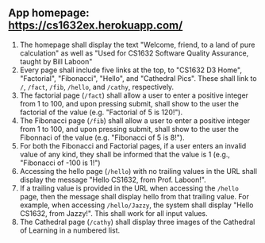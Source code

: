 ## App homepage: https://cs1632ex.herokuapp.com/

1. The homepage shall display the text "Welcome, friend, to a land of pure calculation" as well as "Used for CS1632 Software Quality Assurance, taught by Bill Laboon"
2. Every page shall include five links at the top, to "CS1632 D3 Home", "Factorial", "Fibonacci", "Hello", and "Cathedral Pics".  These shall link to `/`, `/fact`, `/fib`, `/hello`, and `/cathy`, respectively.
3. The factorial page (`/fact`) shall allow a user to enter a positive integer from 1 to 100, and upon pressing submit, shall show to the user the factorial of the value (e.g. "Factorial of 5 is 120!").
4. The Fibonacci page (`/fib`) shall allow a user to enter a positive integer from 1 to 100, and upon pressing submit, shall show to the user the Fibonnaci of the value (e.g. "Fibonacci of 5 is 8!").
5. For both the Fibonacci and Factorial pages, if a user enters an invalid value of any kind, they shall be informed that the value is 1 (e.g., "Fibonacci of -100 is 1!")
6. Accessing the hello page (`/hello`) with no trailing values in the URL shall display the message "Hello CS1632, from Prof. Laboon!".
7. If a trailing value is provided in the URL when accessing the `/hello` page, then the message shall display hello from that trailing value.  For example, when accessing `/hello/Jazzy`, the system shall display "Hello CS1632, from Jazzy!".  This shall work for all input values.
8. The Cathedral page (`/cathy`) shall display three images of the Cathedral of Learning in a numbered list.

